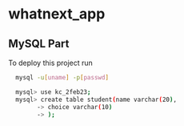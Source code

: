 # whatnext_app


## MySQL Part

To deploy this project run

```bash
  mysql -u[uname] -p[passwd]

  mysql> use kc_2feb23;
  mysql> create table student(name varchar(20), 
        -> choice varchar(10)
        -> );
```

